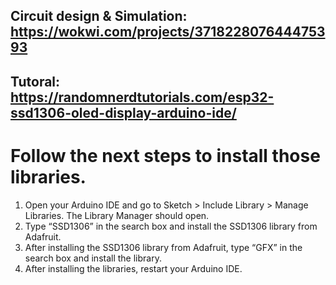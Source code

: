## Circuit design & Simulation: https://wokwi.com/projects/371822807644475393
## Tutoral: https://randomnerdtutorials.com/esp32-ssd1306-oled-display-arduino-ide/

# Follow the next steps to install those libraries.
1. Open your Arduino IDE and go to Sketch > Include Library > Manage Libraries. The Library Manager should open.
2. Type “SSD1306” in the search box and install the SSD1306 library from Adafruit.
3. After installing the SSD1306 library from Adafruit, type “GFX” in the search box and install the library.
4. After installing the libraries, restart your Arduino IDE.
